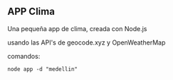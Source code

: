 ## APP Clima


Una pequeña app de clima, creada con  Node.js

usando las API's de geocode.xyz y  OpenWeatherMap

comandos:

```
node app -d "medellin"
```
